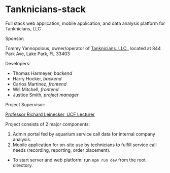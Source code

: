 # Tanknicians-stack

Full stack web application, mobile application, and data analysis platform for Tanknicians, LLC

Sponsor:

Tommy Yannopolous, owner/operator of [Tanknicians, LLC.](https://tanknicians.com/), located at 844 Park Ave, Lake Park, FL 33403

Developers:

- Thomas Harmeyer, _backend_
- Harry Hocker, _backend_
- Carlos Martinez, _frontend_
- Will Mitchell, _frontend_
- Justice Smith, _project manager_

Project Supervisor:

[Professor Richard Leinecker, UCF Lecturer](https://www.cecs.ucf.edu/faculty/richard-leinecker/)

Project consists of 2 major components:

1. Admin portal fed by aquarium service call data for internal company analysis.
2. Mobile application for on-site use by technicians to fulfill service call needs (recording, reporting, order placement).

* To start server and web platform: run <code>npm run dev</code> from the root directory.

